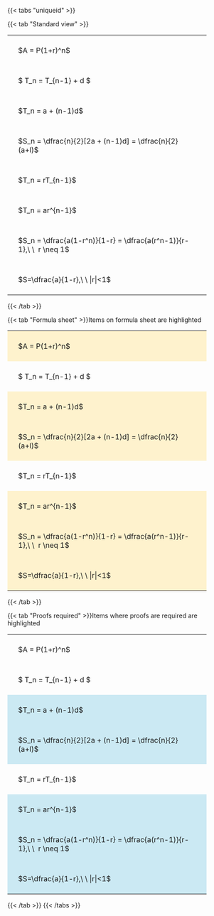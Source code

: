 ---
---

{{< tabs "uniqueid" >}}

{{< tab "Standard view" >}}

<style type="text/css">
#T_e4e6e th.col_heading {
  text-align: left;
  font-size: 1em;
}
#T_e4e6e td {
  text-align: left;
  font-size: 1em;
  padding: 1.5em;
}
#T_e4e6e_row0_col0, #T_e4e6e_row1_col0, #T_e4e6e_row2_col0, #T_e4e6e_row3_col0, #T_e4e6e_row4_col0, #T_e4e6e_row5_col0, #T_e4e6e_row6_col0, #T_e4e6e_row7_col0 {
  width: 400px;
  white-space: pre-wrap;
}
</style>
<table id="T_e4e6e">
  <thead>
  </thead>
  <tbody>
    <tr>
      <td id="T_e4e6e_row0_col0" class="data row0 col0" >$A = P(1+r)^n$</td>
    </tr>
    <tr>
      <td id="T_e4e6e_row1_col0" class="data row1 col0" >$ T_n = T_{n-1} + d $</td>
    </tr>
    <tr>
      <td id="T_e4e6e_row2_col0" class="data row2 col0" >$T_n = a + (n-1)d$</td>
    </tr>
    <tr>
      <td id="T_e4e6e_row3_col0" class="data row3 col0" >$S_n = \dfrac{n}{2}[2a + (n-1)d] = \dfrac{n}{2}(a+l)$</td>
    </tr>
    <tr>
      <td id="T_e4e6e_row4_col0" class="data row4 col0" >$T_n = rT_{n-1}$</td>
    </tr>
    <tr>
      <td id="T_e4e6e_row5_col0" class="data row5 col0" >$T_n = ar^{n-1}$</td>
    </tr>
    <tr>
      <td id="T_e4e6e_row6_col0" class="data row6 col0" >$S_n = \dfrac{a(1-r^n)}{1-r} = \dfrac{a(r^n-1)}{r-1},\ \  r \neq 1$</td>
    </tr>
    <tr>
      <td id="T_e4e6e_row7_col0" class="data row7 col0" >$S=\dfrac{a}{1-r},\ \ |r|<1$</td>
    </tr>
  </tbody>
</table>
{{< /tab >}}

{{< tab "Formula sheet" >}}Items on formula sheet are highlighted
<br>
<style type="text/css">
#T_e30c9 th.col_heading {
  text-align: left;
  font-size: 1em;
}
#T_e30c9 td {
  text-align: left;
  font-size: 1em;
  padding: 1.5em;
}
#T_e30c9_row0_col0, #T_e30c9_row2_col0, #T_e30c9_row3_col0, #T_e30c9_row5_col0, #T_e30c9_row6_col0, #T_e30c9_row7_col0 {
  width: 400px;
  background-color: rgba(255,194,10, 0.2);
  white-space: pre-wrap;
}
#T_e30c9_row1_col0, #T_e30c9_row4_col0 {
  width: 400px;
  white-space: pre-wrap;
}
</style>
<table id="T_e30c9">
  <thead>
  </thead>
  <tbody>
    <tr>
      <td id="T_e30c9_row0_col0" class="data row0 col0" >$A = P(1+r)^n$</td>
    </tr>
    <tr>
      <td id="T_e30c9_row1_col0" class="data row1 col0" >$ T_n = T_{n-1} + d $</td>
    </tr>
    <tr>
      <td id="T_e30c9_row2_col0" class="data row2 col0" >$T_n = a + (n-1)d$</td>
    </tr>
    <tr>
      <td id="T_e30c9_row3_col0" class="data row3 col0" >$S_n = \dfrac{n}{2}[2a + (n-1)d] = \dfrac{n}{2}(a+l)$</td>
    </tr>
    <tr>
      <td id="T_e30c9_row4_col0" class="data row4 col0" >$T_n = rT_{n-1}$</td>
    </tr>
    <tr>
      <td id="T_e30c9_row5_col0" class="data row5 col0" >$T_n = ar^{n-1}$</td>
    </tr>
    <tr>
      <td id="T_e30c9_row6_col0" class="data row6 col0" >$S_n = \dfrac{a(1-r^n)}{1-r} = \dfrac{a(r^n-1)}{r-1},\ \  r \neq 1$</td>
    </tr>
    <tr>
      <td id="T_e30c9_row7_col0" class="data row7 col0" >$S=\dfrac{a}{1-r},\ \ |r|<1$</td>
    </tr>
  </tbody>
</table>
{{< /tab >}}

{{< tab "Proofs required" >}}Items where proofs are required are highlighted
<br>
<style type="text/css">
#T_d1d46 th.col_heading {
  text-align: left;
  font-size: 1em;
}
#T_d1d46 td {
  text-align: left;
  font-size: 1em;
  padding: 1.5em;
}
#T_d1d46_row0_col0, #T_d1d46_row1_col0, #T_d1d46_row4_col0 {
  width: 400px;
  white-space: pre-wrap;
}
#T_d1d46_row2_col0, #T_d1d46_row3_col0, #T_d1d46_row5_col0, #T_d1d46_row6_col0, #T_d1d46_row7_col0 {
  width: 400px;
  background-color: rgba(0,150,200, 0.2);
  white-space: pre-wrap;
}
</style>
<table id="T_d1d46">
  <thead>
  </thead>
  <tbody>
    <tr>
      <td id="T_d1d46_row0_col0" class="data row0 col0" >$A = P(1+r)^n$</td>
    </tr>
    <tr>
      <td id="T_d1d46_row1_col0" class="data row1 col0" >$ T_n = T_{n-1} + d $</td>
    </tr>
    <tr>
      <td id="T_d1d46_row2_col0" class="data row2 col0" >$T_n = a + (n-1)d$</td>
    </tr>
    <tr>
      <td id="T_d1d46_row3_col0" class="data row3 col0" >$S_n = \dfrac{n}{2}[2a + (n-1)d] = \dfrac{n}{2}(a+l)$</td>
    </tr>
    <tr>
      <td id="T_d1d46_row4_col0" class="data row4 col0" >$T_n = rT_{n-1}$</td>
    </tr>
    <tr>
      <td id="T_d1d46_row5_col0" class="data row5 col0" >$T_n = ar^{n-1}$</td>
    </tr>
    <tr>
      <td id="T_d1d46_row6_col0" class="data row6 col0" >$S_n = \dfrac{a(1-r^n)}{1-r} = \dfrac{a(r^n-1)}{r-1},\ \  r \neq 1$</td>
    </tr>
    <tr>
      <td id="T_d1d46_row7_col0" class="data row7 col0" >$S=\dfrac{a}{1-r},\ \ |r|<1$</td>
    </tr>
  </tbody>
</table>
{{< /tab >}}
{{< /tabs >}}